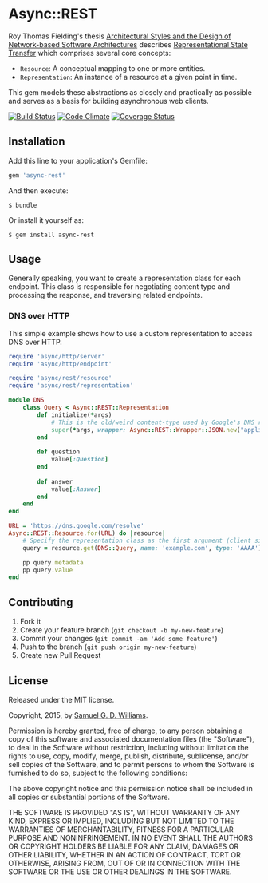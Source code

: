 # Async::REST

Roy Thomas Fielding's thesis [Architectural Styles and the Design of Network-based Software Architectures](https://www.ics.uci.edu/~fielding/pubs/dissertation/top.htm) describes [Representational State Transfer](https://www.ics.uci.edu/~fielding/pubs/dissertation/rest_arch_style.htm) which comprises several core concepts:

- `Resource`: A conceptual mapping to one or more entities.
- `Representation`: An instance of a resource at a given point in time.

This gem models these abstractions as closely and practically as possible and serves as a basis for building asynchronous web clients.

[![Build Status](https://secure.travis-ci.org/socketry/async-rest.svg)](http://travis-ci.org/socketry/async-rest)
[![Code Climate](https://codeclimate.com/github/socketry/async-rest.svg)](https://codeclimate.com/github/socketry/async-rest)
[![Coverage Status](https://coveralls.io/repos/socketry/async-rest/badge.svg)](https://coveralls.io/r/socketry/async-rest)

[async]: https://github.com/socketry/async
[async-io]: https://github.com/socketry/async-io
[falcon]: https://github.com/socketry/falcon

## Installation

Add this line to your application's Gemfile:

```ruby
gem 'async-rest'
```

And then execute:

	$ bundle

Or install it yourself as:

	$ gem install async-rest

## Usage

Generally speaking, you want to create a representation class for each endpoint. This class is responsible for negotiating content type and processing the response, and traversing related endpoints.

### DNS over HTTP

This simple example shows how to use a custom representation to access DNS over HTTP.

```ruby
require 'async/http/server'
require 'async/http/endpoint'

require 'async/rest/resource'
require 'async/rest/representation'

module DNS
	class Query < Async::REST::Representation
		def initialize(*args)
			# This is the old/weird content-type used by Google's DNS resolver. It's obsolete.
			super(*args, wrapper: Async::REST::Wrapper::JSON.new("application/x-javascript"))
		end
		
		def question
			value[:Question]
		end
		
		def answer
			value[:Answer]
		end
	end
end

URL = 'https://dns.google.com/resolve'
Async::REST::Resource.for(URL) do |resource|
	# Specify the representation class as the first argument (client side negotiation):
	query = resource.get(DNS::Query, name: 'example.com', type: 'AAAA')

	pp query.metadata
	pp query.value
end
```

## Contributing

1. Fork it
2. Create your feature branch (`git checkout -b my-new-feature`)
3. Commit your changes (`git commit -am 'Add some feature'`)
4. Push to the branch (`git push origin my-new-feature`)
5. Create new Pull Request

## License

Released under the MIT license.

Copyright, 2015, by [Samuel G. D. Williams](http://www.codeotaku.com/samuel-williams).

Permission is hereby granted, free of charge, to any person obtaining a copy
of this software and associated documentation files (the "Software"), to deal
in the Software without restriction, including without limitation the rights
to use, copy, modify, merge, publish, distribute, sublicense, and/or sell
copies of the Software, and to permit persons to whom the Software is
furnished to do so, subject to the following conditions:

The above copyright notice and this permission notice shall be included in
all copies or substantial portions of the Software.

THE SOFTWARE IS PROVIDED "AS IS", WITHOUT WARRANTY OF ANY KIND, EXPRESS OR
IMPLIED, INCLUDING BUT NOT LIMITED TO THE WARRANTIES OF MERCHANTABILITY,
FITNESS FOR A PARTICULAR PURPOSE AND NONINFRINGEMENT. IN NO EVENT SHALL THE
AUTHORS OR COPYRIGHT HOLDERS BE LIABLE FOR ANY CLAIM, DAMAGES OR OTHER
LIABILITY, WHETHER IN AN ACTION OF CONTRACT, TORT OR OTHERWISE, ARISING FROM,
OUT OF OR IN CONNECTION WITH THE SOFTWARE OR THE USE OR OTHER DEALINGS IN
THE SOFTWARE.
